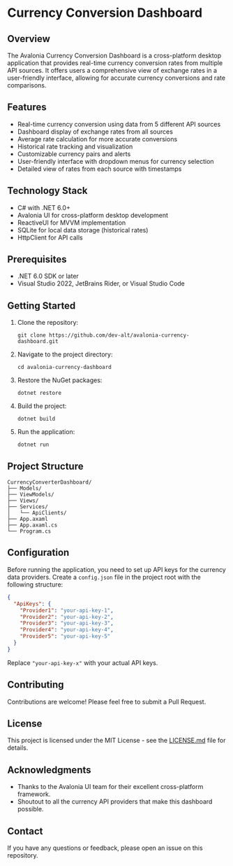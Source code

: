 # Currency Conversion Dashboard

## Overview

The Avalonia Currency Conversion Dashboard is a cross-platform desktop application that provides real-time currency conversion rates from multiple API sources. It offers users a comprehensive view of exchange rates in a user-friendly interface, allowing for accurate currency conversions and rate comparisons.

## Features

- Real-time currency conversion using data from 5 different API sources
- Dashboard display of exchange rates from all sources
- Average rate calculation for more accurate conversions
- Historical rate tracking and visualization
- Customizable currency pairs and alerts
- User-friendly interface with dropdown menus for currency selection
- Detailed view of rates from each source with timestamps

## Technology Stack

- C# with .NET 6.0+
- Avalonia UI for cross-platform desktop development
- ReactiveUI for MVVM implementation
- SQLite for local data storage (historical rates)
- HttpClient for API calls

## Prerequisites

- .NET 6.0 SDK or later
- Visual Studio 2022, JetBrains Rider, or Visual Studio Code

## Getting Started

1. Clone the repository:
   ```
   git clone https://github.com/dev-alt/avalonia-currency-dashboard.git
   ```

2. Navigate to the project directory:
   ```
   cd avalonia-currency-dashboard
   ```

3. Restore the NuGet packages:
   ```
   dotnet restore
   ```

4. Build the project:
   ```
   dotnet build
   ```

5. Run the application:
   ```
   dotnet run
   ```

## Project Structure

```
CurrencyConverterDashboard/
├── Models/
├── ViewModels/
├── Views/
├── Services/
│   └── ApiClients/
├── App.axaml
├── App.axaml.cs
└── Program.cs
```

## Configuration

Before running the application, you need to set up API keys for the currency data providers. Create a `config.json` file in the project root with the following structure:

```json
{
  "ApiKeys": {
    "Provider1": "your-api-key-1",
    "Provider2": "your-api-key-2",
    "Provider3": "your-api-key-3",
    "Provider4": "your-api-key-4",
    "Provider5": "your-api-key-5"
  }
}
```

Replace `"your-api-key-x"` with your actual API keys.

## Contributing

Contributions are welcome! Please feel free to submit a Pull Request.

## License

This project is licensed under the MIT License - see the [LICENSE.md](LICENSE.md) file for details.

## Acknowledgments

- Thanks to the Avalonia UI team for their excellent cross-platform framework.
- Shoutout to all the currency API providers that make this dashboard possible.

## Contact

If you have any questions or feedback, please open an issue on this repository.
